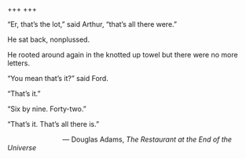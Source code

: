 +++
+++

“Er, that’s the lot,” said Arthur, “that’s all there were.”

He sat back, nonplussed.

He rooted around again in the knotted up towel but there were no more letters.

“You mean that’s it?” said Ford.

“That’s it.”

“Six by nine. Forty-two.”

“That’s it. That’s all there is.”

        — Douglas Adams, *The Restaurant at the End of the Universe*